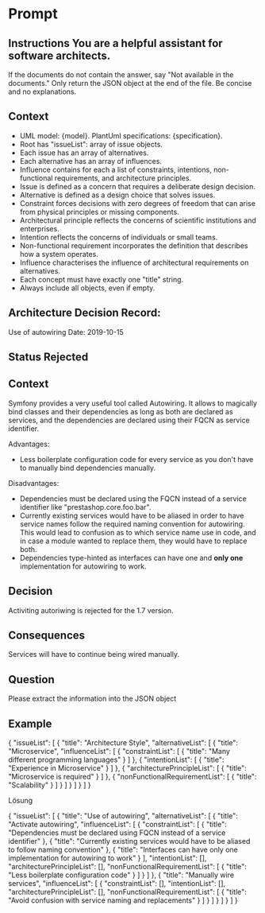 # Prompt 

## Instructions You are a helpful assistant for software architects. 
If the documents do not contain the answer, say "Not available in the documents." 
Only return the JSON object at the end of the file. 
Be concise and no explanations. 

## Context 
- UML model: {model}. PlantUml specifications: {specification}. 
- Root has "issueList": array of issue objects. 
- Each issue has an array of alternatives. 
- Each alternative has an array of influences.
- Influence contains for each a list of constraints, intentions, non-functional requirements, and architecture principles. 
- Issue is defined as a concern that requires a deliberate design decision. 
- Alternative is defined as a design choice that solves issues. 
- Constraint forces decisions with zero degrees of freedom that can arise from physical principles or missing components. 
- Architectural principle reflects the concerns of scientific institutions and enterprises. 
- Intention reflects the concerns of individuals or small teams. 
- Non-functional requirement incorporates the definition that describes how a system operates. 
- Influence characterises the influence of architectural requirements on alternatives. 
- Each concept must have exactly one "title" string. 
- Always include all objects, even if empty. 


## Architecture Decision Record: 

Use of autowiring Date: 2019-10-15 

## Status Rejected 

## Context 
Symfony provides a very useful tool called Autowiring.
It allows to magically bind classes and their dependencies as long as both are declared as services, 
and the dependencies are declared using their FQCN as service identifier. 

Advantages: 
- Less boilerplate configuration code for every service as you don't have to manually bind dependencies manually. 

Disadvantages: 
- Dependencies must be declared using the FQCN instead of a service identifier like "prestashop.core.foo.bar". 
- Currently existing services would have to be aliased in order to have service names follow the required naming convention for autowiring. 
This would lead to confusion as to which service name use in code, and in case a module wanted to replace them, they would have to replace both. 
- Dependencies type-hinted as interfaces can have one and **only one** implementation for autowiring to work. 

## Decision 
Activiting autoriwing is rejected for the 1.7 version. 

## Consequences 
Services will have to continue being wired manually. 

## Question 
Please extract the information into the JSON object 
## Example 

{
    "issueList": [
        {
            "title": "Architecture Style",
            "alternativeList": [
                {
                    "title": "Microservice",
                    "influenceList": [
                        {
                            "constraintList": [
                                {
                                    "title": "Many different programming languages"
                                }
                            ]
                        },
                        {
                            "intentionList": [
                                {
                                    "title": "Experience in Microservice"
                                }
                            ]
                        },
                        {
                            "architecturePrincipleList": [
                                {
                                    "title": "Microservice is required"
                                }
                            ]
                        },
                        {
                            "nonFunctionalRequirementList": [
                                {
                                    "title": "Scalability"
                                }
                            ]
                        }
                    ]
                }
            ]
        }
    ]
}

Lösung

{
    "issueList": [
        {
            "title": "Use of autowiring",
            "alternativeList": [
                {
                    "title": "Activate autowiring",
                    "influenceList": [
                        {
                            "constraintList": [
                                {
                                    "title": "Dependencies must be declared using FQCN instead of a service identifier"
                                },
                                {
                                    "title": "Currently existing services would have to be aliased to follow naming convention"
                                },
                                {
                                    "title": "Interfaces can have only one implementation for autowiring to work"
                                }
                            ],
                            "intentionList": [],
                            "architecturePrincipleList": [],
                            "nonFunctionalRequirementList": [
                                {
                                    "title": "Less boilerplate configuration code"
                                }
                            ]
                        }
                    ]
                },
                {
                    "title": "Manually wire services",
                    "influenceList": [
                        {
                            "constraintList": [],
                            "intentionList": [],
                            "architecturePrincipleList": [],
                            "nonFunctionalRequirementList": [
                                {
                                    "title": "Avoid confusion with service naming and replacements"
                                }
                            ]
                        }
                    ]
                }
            ]
        }
    ]
}
